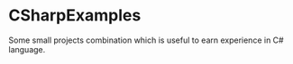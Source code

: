 # CSharpExamples
Some small projects combination which is useful to earn experience in C# language.
